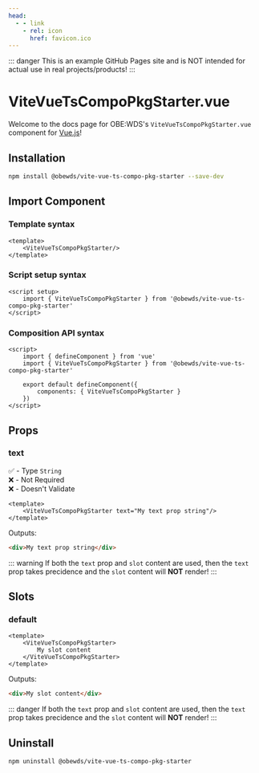 ```yaml
---
head:
  - - link
    - rel: icon
      href: favicon.ico
---
```



::: danger
This is an example GitHub Pages site and is NOT intended for actual use in real projects/products!
:::


# ViteVueTsCompoPkgStarter.vue

Welcome to the docs page for OBE:WDS's `ViteVueTsCompoPkgStarter.vue` component for [Vue.js](https://vuejs.org/)!




## Installation

```bash
npm install @obewds/vite-vue-ts-compo-pkg-starter --save-dev
```




## Import Component




### Template syntax

```html{3}
<template>
    <ViteVueTsCompoPkgStarter/>
</template>
```




### Script setup syntax

```html{3}
<script setup>
    import { ViteVueTsCompoPkgStarter } from '@obewds/vite-vue-ts-compo-pkg-starter'
</script>
```




### Composition API syntax

```html{4,9}
<script>
    import { defineComponent } from 'vue'
    import { ViteVueTsCompoPkgStarter } from '@obewds/vite-vue-ts-compo-pkg-starter'

    export default defineComponent({
        components: { ViteVueTsCompoPkgStarter }
    })
</script>
```




## Props




### text

:white_check_mark: - Type `String`  
:x: - Not Required  
:x: - Doesn't Validate


```html{2}
<template>
    <ViteVueTsCompoPkgStarter text="My text prop string"/>
</template>
```

Outputs:

```html
<div>My text prop string</div>
```

::: warning
If both the `text` prop and `slot` content are used, then the `text` prop takes precidence and the `slot` content will **NOT** render!
:::




## Slots




### default

```html{2-4}
<template>
    <ViteVueTsCompoPkgStarter>
        My slot content
    </ViteVueTsCompoPkgStarter>
</template>
```

Outputs:

```html
<div>My slot content</div>
```

::: danger
If both the `text` prop and `slot` content are used, then the `text` prop takes precidence and the `slot` content will **NOT** render!
:::




## Uninstall

```bash
npm uninstall @obewds/vite-vue-ts-compo-pkg-starter
```



<!--
## Markdown Examples

::: tip
This is a tip
:::

::: info
This is an info box
:::

::: warning
This is a warning
:::

::: danger
This is a dangerous warning
:::

::: tip CUSTOM TITLE
This is a dangerous warning
:::

::: details
This is a details block, which does not work in Internet Explorer or old versions of Edge.
:::

::: details Click me to view the code

```js
console.log('Hello, VitePress!')
```

:::
-->
